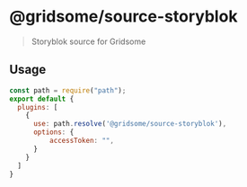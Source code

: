 # @gridsome/source-storyblok

> Storyblok source for Gridsome

## Usage

```js
const path = require("path");
export default {
  plugins: [
    {
      use: path.resolve('@gridsome/source-storyblok'),
      options: {
          accessToken: "",
      }
    }
  ]
}
```
